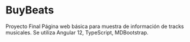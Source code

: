 # BuyBeats
Proyecto Final 
Página web básica para muestra de información de tracks musicales. Se utiliza Angular 12, TypeScript, MDBootstrap.

